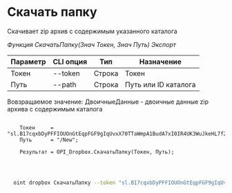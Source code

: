 ﻿---
sidebar_position: 12
---

# Скачать папку
 Скачивает zip архив с содержимым указанного каталога


*Функция СкачатьПапку(Знач Токен, Знач Путь) Экспорт*

  | Параметр | CLI опция | Тип | Назначение |
  |-|-|-|-|
  | Токен | --token | Строка | Токен |
  | Путь | --path | Строка | Путь или ID каталога |

  
  Вовзращаемое значение:   ДвоичныеДанные - двоичные данные zip архива с содержимым каталога

```bsl title="Пример кода"
	
    Токен     = "sl.B17cqxbDyPFFIOUOnGtEqpFGF9gIqUvxX70TTaWmpA1BudA7xI0IR4UK3WuJkeHL7f229VtvwT...";
    Путь      = "/New";
    
    Результат = OPI_Dropbox.СкачатьПапку(Токен, Путь);

	
```

```sh title="Пример команд CLI"
    
  oint dropbox СкачатьПапку --token "sl.B17cqxbDyPFFIOUOnGtEqpFGF9gIqUvxX70TTaWmpA1BudA7xI0IR4UK3WuJkeHL7f229VtvwT..." --path %path%

```


```json title="Результат"



```
